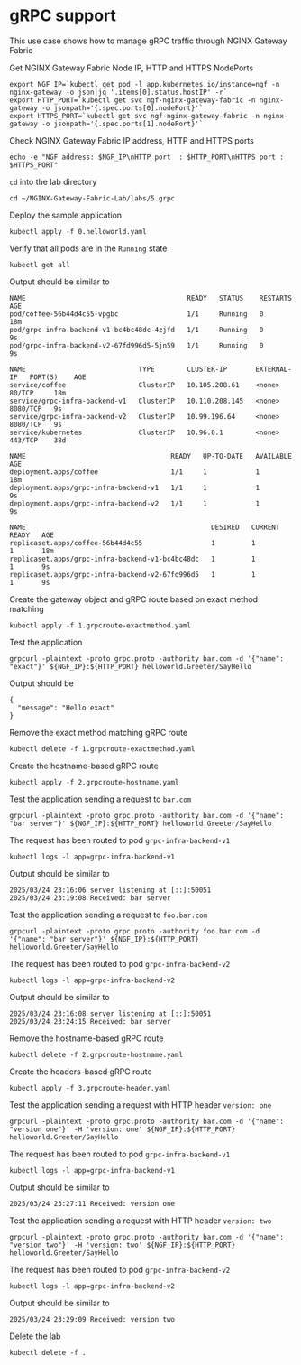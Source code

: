 # gRPC support

This use case shows how to manage gRPC traffic through NGINX Gateway Fabric

Get NGINX Gateway Fabric Node IP, HTTP and HTTPS NodePorts
```code
export NGF_IP=`kubectl get pod -l app.kubernetes.io/instance=ngf -n nginx-gateway -o json|jq '.items[0].status.hostIP' -r`
export HTTP_PORT=`kubectl get svc ngf-nginx-gateway-fabric -n nginx-gateway -o jsonpath='{.spec.ports[0].nodePort}'`
export HTTPS_PORT=`kubectl get svc ngf-nginx-gateway-fabric -n nginx-gateway -o jsonpath='{.spec.ports[1].nodePort}'`
```

Check NGINX Gateway Fabric IP address, HTTP and HTTPS ports
```code
echo -e "NGF address: $NGF_IP\nHTTP port  : $HTTP_PORT\nHTTPS port : $HTTPS_PORT"
```

`cd` into the lab directory
```code
cd ~/NGINX-Gateway-Fabric-Lab/labs/5.grpc
```

Deploy the sample application
```code
kubectl apply -f 0.helloworld.yaml
```

Verify that all pods are in the `Running` state

```code
kubectl get all
```

Output should be similar to

```code
NAME                                        READY   STATUS    RESTARTS   AGE
pod/coffee-56b44d4c55-vpgbc                 1/1     Running   0          18m
pod/grpc-infra-backend-v1-bc4bc48dc-4zjfd   1/1     Running   0          9s
pod/grpc-infra-backend-v2-67fd996d5-5jn59   1/1     Running   0          9s

NAME                            TYPE        CLUSTER-IP       EXTERNAL-IP   PORT(S)    AGE
service/coffee                  ClusterIP   10.105.208.61    <none>        80/TCP     18m
service/grpc-infra-backend-v1   ClusterIP   10.110.208.145   <none>        8080/TCP   9s
service/grpc-infra-backend-v2   ClusterIP   10.99.196.64     <none>        8080/TCP   9s
service/kubernetes              ClusterIP   10.96.0.1        <none>        443/TCP    38d

NAME                                    READY   UP-TO-DATE   AVAILABLE   AGE
deployment.apps/coffee                  1/1     1            1           18m
deployment.apps/grpc-infra-backend-v1   1/1     1            1           9s
deployment.apps/grpc-infra-backend-v2   1/1     1            1           9s

NAME                                              DESIRED   CURRENT   READY   AGE
replicaset.apps/coffee-56b44d4c55                 1         1         1       18m
replicaset.apps/grpc-infra-backend-v1-bc4bc48dc   1         1         1       9s
replicaset.apps/grpc-infra-backend-v2-67fd996d5   1         1         1       9s
```

Create the gateway object and gRPC route based on exact method matching
```code
kubectl apply -f 1.grpcroute-exactmethod.yaml
```

Test the application
```code
grpcurl -plaintext -proto grpc.proto -authority bar.com -d '{"name": "exact"}' ${NGF_IP}:${HTTP_PORT} helloworld.Greeter/SayHello
```

Output should be
```code
{
  "message": "Hello exact"
}
```

Remove the exact method matching gRPC route
```code
kubectl delete -f 1.grpcroute-exactmethod.yaml
```

Create the hostname-based gRPC route
```code
kubectl apply -f 2.grpcroute-hostname.yaml
```

Test the application sending a request to `bar.com`
```code
grpcurl -plaintext -proto grpc.proto -authority bar.com -d '{"name": "bar server"}' ${NGF_IP}:${HTTP_PORT} helloworld.Greeter/SayHello
```

The request has been routed to pod `grpc-infra-backend-v1`
```code
kubectl logs -l app=grpc-infra-backend-v1
```

Output should be similar to
```code
2025/03/24 23:16:06 server listening at [::]:50051
2025/03/24 23:19:08 Received: bar server
```

Test the application sending a request to `foo.bar.com`
```code
grpcurl -plaintext -proto grpc.proto -authority foo.bar.com -d '{"name": "bar server"}' ${NGF_IP}:${HTTP_PORT} helloworld.Greeter/SayHello
```

The request has been routed to pod `grpc-infra-backend-v2`
```code
kubectl logs -l app=grpc-infra-backend-v2
```

Output should be similar to
```code
2025/03/24 23:16:08 server listening at [::]:50051
2025/03/24 23:24:15 Received: bar server
```

Remove the hostname-based gRPC route
```code
kubectl delete -f 2.grpcroute-hostname.yaml
```

Create the headers-based gRPC route
```code
kubectl apply -f 3.grpcroute-header.yaml
```

Test the application sending a request with HTTP header `version: one`
```code
grpcurl -plaintext -proto grpc.proto -authority bar.com -d '{"name": "version one"}' -H 'version: one' ${NGF_IP}:${HTTP_PORT} helloworld.Greeter/SayHello
```

The request has been routed to pod `grpc-infra-backend-v1`
```code
kubectl logs -l app=grpc-infra-backend-v1
```

Output should be similar to
```code
2025/03/24 23:27:11 Received: version one
```

Test the application sending a request with HTTP header `version: two`
```code
grpcurl -plaintext -proto grpc.proto -authority bar.com -d '{"name": "version two"}' -H 'version: two' ${NGF_IP}:${HTTP_PORT} helloworld.Greeter/SayHello
```

The request has been routed to pod `grpc-infra-backend-v2`
```code
kubectl logs -l app=grpc-infra-backend-v2
```

Output should be similar to
```code
2025/03/24 23:29:09 Received: version two
```

Delete the lab

```code
kubectl delete -f .
```
